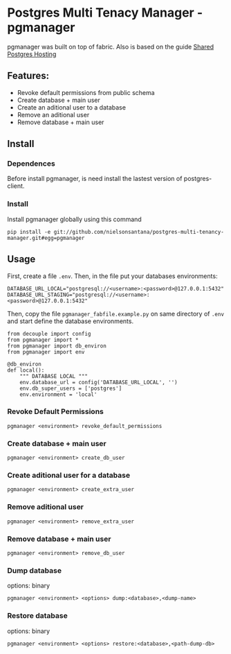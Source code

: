 # Postgres Multi Tenacy Manager - pgmanager
pgmanager was built on top of fabric. Also is based on the guide [Shared Postgres Hosting](https://wiki.postgresql.org/wiki/Shared_Database_Hosting)

## Features:
* Revoke default permissions from public schema
* Create database + main user
* Create an aditional user to a database
* Remove an aditional user
* Remove database + main user

## Install

### Dependences
Before install pgmanager, is need install the lastest version of postgres-client.

### Install
Install pgmanager globally using this command

    pip install -e git://github.com/nielsonsantana/postgres-multi-tenancy-manager.git#egg=pgmanager

## Usage

First, create a file `.env`. Then, in the file put your databases environments:

    DATABASE_URL_LOCAL="postgresql://<username>:<password>@127.0.0.1:5432"
    DATABASE_URL_STAGING="postgresql://<username>:<password>@127.0.0.1:5432"

Then, copy the file `pgmanager_fabfile.example.py` on same directory of `.env` and start define the database environments.

    from decouple import config
    from pgmanager import *
    from pgmanager import db_environ
    from pgmanager import env

    @db_environ
    def local():
        """ DATABASE LOCAL """
        env.database_url = config('DATABASE_URL_LOCAL', '')
        env.db_super_users = ['postgres']
        env.environment = 'local'



### Revoke Default Permissions

    pgmanager <environment> revoke_default_permissions

### Create database + main user

    pgmanager <environment> create_db_user
    
### Create aditional user for a database

    pgmanager <environment> create_extra_user

### Remove aditional user

    pgmanager <environment> remove_extra_user

### Remove database + main user

    pgmanager <environment> remove_db_user
    
### Dump database
options: binary

    pgmanager <environment> <options> dump:<database>,<dump-name>

### Restore database
options: binary

    pgmanager <environment> <options> restore:<database>,<path-dump-db>
